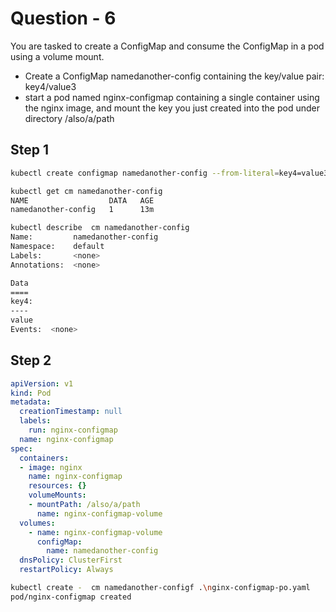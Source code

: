 # Question - 6

You are tasked to create a ConfigMap and consume the ConfigMap in a pod using a volume mount.

- Create a ConfigMap namedanother-config containing the key/value pair: key4/value3
- start a pod named nginx-configmap containing a single container using the nginx image, and mount the key you just created into the pod under directory /also/a/path

## Step 1

```sh
kubectl create configmap namedanother-config --from-literal=key4=value3

kubectl get cm namedanother-config
NAME                  DATA   AGE
namedanother-config   1      13m

kubectl describe  cm namedanother-config
Name:         namedanother-config
Namespace:    default
Labels:       <none>
Annotations:  <none>

Data
====
key4:
----
value
Events:  <none>
```

## Step 2

```yaml
apiVersion: v1
kind: Pod
metadata:
  creationTimestamp: null
  labels:
    run: nginx-configmap 
  name: nginx-configmap  
spec:
  containers:
  - image: nginx
    name: nginx-configmap
    resources: {}        
    volumeMounts:
    - mountPath: /also/a/path
      name: nginx-configmap-volume
  volumes:
    - name: nginx-configmap-volume
      configMap:
        name: namedanother-config
  dnsPolicy: ClusterFirst
  restartPolicy: Always 
  ```

```sh
kubectl create -  cm namedanother-configf .\nginx-configmap-po.yaml
pod/nginx-configmap created
```